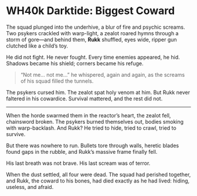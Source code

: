 # WH40k Darktide: Biggest Coward

The squad plunged into the underhive, a blur of fire and psychic screams. Two psykers crackled with warp-light, a zealot roared hymns through a storm of gore—and behind them, **Rukk** shuffled, eyes wide, ripper gun clutched like a child’s toy.  

He did not fight. He never fought. Every time enemies appeared, he hid. Shadows became his shield; corners became his refuge.  

> “Not me… not me…” he whispered, again and again, as the screams of his squad filled the tunnels.  

The psykers cursed him. The zealot spat holy venom at him. But Rukk never faltered in his cowardice. Survival mattered, and the rest did not.  

---

When the horde swarmed them in the reactor’s heart, the zealot fell, chainsword broken. The psykers burned themselves out, bodies smoking with warp-backlash. And Rukk? He tried to hide, tried to crawl, tried to survive.  

But there was nowhere to run. Bullets tore through walls, heretic blades found gaps in the rubble, and Rukk’s massive frame finally fell.  

His last breath was not brave. His last scream was of terror.  

When the dust settled, all four were dead. The squad had perished together, and Rukk, the coward to his bones, had died exactly as he had lived: hiding, useless, and afraid.  
